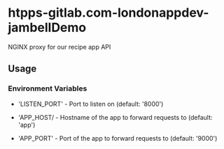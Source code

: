 # htpps-gitlab.com-londonappdev-jambellDemo

NGINX proxy for our recipe app API

## Usage

### Environment Variables
* 'LISTEN_PORT' - Port to listen on (default: '8000')

* 'APP_HOST/ - Hostname of the app to forward requests to (default: 'app')

* 'APP_PORT' - Port of the app to forward requests to (default: '9000')